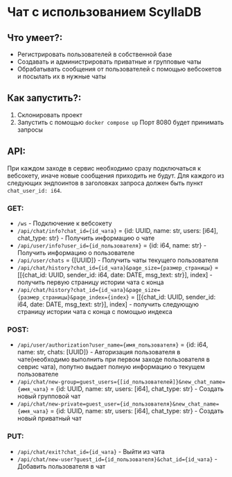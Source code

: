 # Чат с использованием ScyllaDB
## Что умеет?:
- Регистрировать пользователей в собственной базе
- Создавать и администрировать приватные и групповые чаты
- Обрабатывать сообщения от пользователей с помощью вебсокетов и посылать их в нужные чаты
## Как запустить?:
1) Склонировать проект
2) Запустить с помощью ```docker compose up```
Порт 8080 будет принимать запросы
## API:
При каждом заходе в сервис необходимо сразу подключаться к вебсокету, иначе новые сообщения приходить не будут.
Для каждого из следующих эндпоинтов в заголовках запроса должен быть пункт ```chat_user_id: i64```.
### GET:
- ```/ws``` - Подключение к вебсокету
- ```/api/chat/info?chat_id={id_чата}``` = {id: UUID, name: str, users: [i64], chat_type: str} - Получить информацию о чате
- ```/api/user/info?user_id={id_пользователя}``` = {id: i64, name: str} - Получить информацию о пользователе
- ```/api/user/chats``` = {[UUID]} - Получить чаты текущего пользователя
- ```/api/chat/history?chat_id={id_чата}&page_size={размер_страницы}``` = [[{chat_id: UUID, sender_id: i64, date: DATE, msg_text: str}], index] - получить первую страницу истории чата с конца
- ```/api/chat/history?chat_id={id_чата}&page_size={размер_страницы}&page_index={index}``` = [[{chat_id: UUID, sender_id: i64, date: DATE, msg_text: str}], index] - получить следующую страницу истории чата с конца с помощью индекса
### POST:
- ```/api/user/authorization?user_name={имя_пользователя}``` = {id: i64, name: str, chats: [UUID]} - Авторизация пользователя в чате(необходимо выполнить при первом заходе пользователя в севрис чата), попутно выдает полную информацию о текущем пользователе
- ```/api/chat/new-group=guest_users={[id_пользователей]}&new_chat_name={имя_чата}``` = {id: UUID, name: str, users: [i64], chat_type: str} - Создать новый групповой чат
- ```/api/chat/new-private=guest_user={id_пользователя}&new_chat_name={имя_чата}``` = {id: UUID, name: str, users: [i64], chat_type: str} - Создать новый приватный чат
### PUT:
- ```/api/chat/exit?chat_id={id_чата}``` - Выйти из чата
- ```/api/chat/new-user?guest_id={id_пользователя}&chat_id={id_чата}``` - Добавить пользователя в чат

